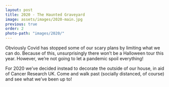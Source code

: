 ```yaml
---
layout: post
title: 2020 - The Haunted Graveyard
image: assets/images/2020-main.jpg
previous: true
order: 2
photo-path: "images/2020/"
---
```


Obviously Covid has stopped some of our scary plans by limiting what we can do. Because of this, unsurprisingly there won’t be a Halloween tour this year. However, we’re not going to let a pandemic spoil everything!

For 2020 we’ve decided instead to decorate the outside of our house, in aid of Cancer Research UK. Come and walk past (socially distanced, of course) and see what we’ve been up to!